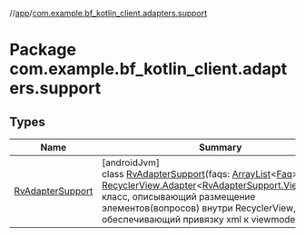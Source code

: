 //[app](../../index.md)/[com.example.bf_kotlin_client.adapters.support](index.md)

# Package com.example.bf_kotlin_client.adapters.support

## Types

| Name | Summary |
|---|---|
| [RvAdapterSupport](-rv-adapter-support/index.md) | [androidJvm]<br>class [RvAdapterSupport](-rv-adapter-support/index.md)(faqs: [ArrayList](https://developer.android.com/reference/kotlin/java/util/ArrayList.html)&lt;[Faq](../com.example.bf_kotlin_client.dtos.entities/-faq/index.md)&gt;) : [RecyclerView.Adapter](https://developer.android.com/reference/kotlin/androidx/recyclerview/widget/RecyclerView.Adapter.html)&lt;[RvAdapterSupport.ViewHolder](-rv-adapter-support/-view-holder/index.md)&gt; <br>класс, описывающий размещение элементов(вопросов) внутри RecyclerView, а такжу обеспечивающий привязку xml к viewmodel |
